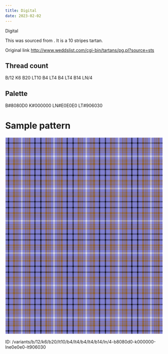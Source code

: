 ```yaml
---
title: Digital
date: 2023-02-02
---
```

Digital

This was sourced from <no value>.  It is a 10 stripes tartan.

Original link http://www.weddslist.com/cgi-bin/tartans/pg.pl?source=sts

## Thread count
B/12 K6 B20 LT10 B4 LT4 B4 LT4 B14 LN/4

## Palette
B#8080D0 K#000000 LN#E0E0E0 LT#906030

# Sample pattern

![Tartan detail](tartan.png "B/12 K6 B20 LT10 B4 LT4 B4 LT4 B14 LN/4 tartan")

ID: /variants/b/12/k6/b20/lt10/b4/lt4/b4/lt4/b14/ln/4-b8080d0-k000000-lne0e0e0-lt906030